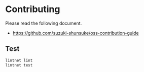 # Contributing

Please read the following document.

- https://github.com/suzuki-shunsuke/oss-contribution-guide

## Test

```sh
lintnet lint
lintnet test
```
